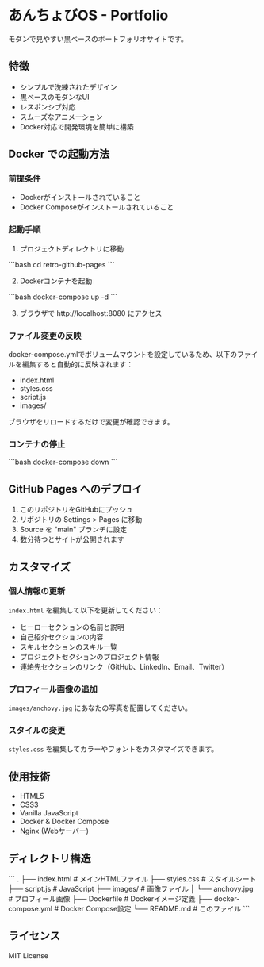 # あんちょびOS - Portfolio

モダンで見やすい黒ベースのポートフォリオサイトです。

## 特徴

- シンプルで洗練されたデザイン
- 黒ベースのモダンなUI
- レスポンシブ対応
- スムーズなアニメーション
- Docker対応で開発環境を簡単に構築

## Docker での起動方法

### 前提条件

- Dockerがインストールされていること
- Docker Composeがインストールされていること

### 起動手順

1. プロジェクトディレクトリに移動

\`\`\`bash
cd retro-github-pages
\`\`\`

2. Dockerコンテナを起動

\`\`\`bash
docker-compose up -d
\`\`\`

3. ブラウザで http://localhost:8080 にアクセス

### ファイル変更の反映

docker-compose.ymlでボリュームマウントを設定しているため、以下のファイルを編集すると自動的に反映されます：

- index.html
- styles.css
- script.js
- images/

ブラウザをリロードするだけで変更が確認できます。

### コンテナの停止

\`\`\`bash
docker-compose down
\`\`\`

## GitHub Pages へのデプロイ

1. このリポジトリをGitHubにプッシュ
2. リポジトリの Settings > Pages に移動
3. Source を "main" ブランチに設定
4. 数分待つとサイトが公開されます

## カスタマイズ

### 個人情報の更新

`index.html` を編集して以下を更新してください：

- ヒーローセクションの名前と説明
- 自己紹介セクションの内容
- スキルセクションのスキル一覧
- プロジェクトセクションのプロジェクト情報
- 連絡先セクションのリンク（GitHub、LinkedIn、Email、Twitter）

### プロフィール画像の追加

`images/anchovy.jpg` にあなたの写真を配置してください。

### スタイルの変更

`styles.css` を編集してカラーやフォントをカスタマイズできます。

## 使用技術

- HTML5
- CSS3
- Vanilla JavaScript
- Docker & Docker Compose
- Nginx (Webサーバー)

## ディレクトリ構造

\`\`\`
.
├── index.html          # メインHTMLファイル
├── styles.css          # スタイルシート
├── script.js           # JavaScript
├── images/             # 画像ファイル
│   └── anchovy.jpg     # プロフィール画像
├── Dockerfile          # Dockerイメージ定義
├── docker-compose.yml  # Docker Compose設定
└── README.md           # このファイル
\`\`\`

## ライセンス

MIT License
